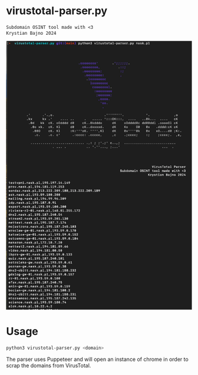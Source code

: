 # virustotal-parser.py

```                                                                                                 VirusTotal Parser
Subdomain OSINT tool made with <3 
Krystian Bajno 2024
```

<img src="https://raw.githubusercontent.com/krystianbajno/krystianbajno/main/img/virustotal-parser.webp"/>

# Usage
```bash
python3 virustotal-parser.py <domain>
```

The parser uses Puppeteer and will open an instance of chrome in order to scrap the domains from VirusTotal.
